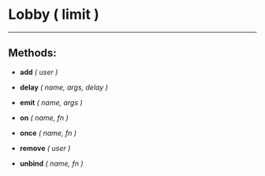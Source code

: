 # Lobby ( limit )
---

## Methods:
* **add** *( user )*  
  
* **delay** *( name, args, delay )*  
  
* **emit** *( name, args )*  
  
* **on** *( name, fn )*  
  
* **once** *( name, fn )*  
  
* **remove** *( user )*  
  
* **unbind** *( name, fn )*  
  
